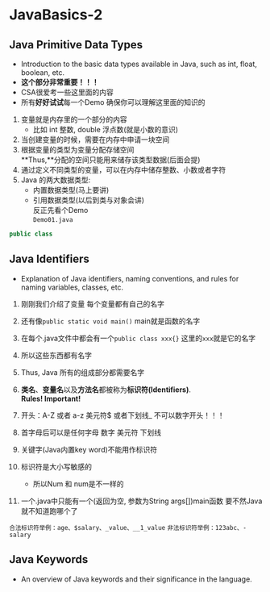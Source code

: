 # JavaBasics-2

## Java Primitive Data Types
- Introduction to the basic data types available in Java, such as int, float, boolean, etc.
- **这个部分非常重要！！！**
- CSA很爱考一些这里面的内容
- 所有**好好试试**每一个Demo 确保你可以理解这里面的知识的

1. 变量就是内存里的一个部分的内容
     - 比如 int 整数, double 浮点数(就是小数的意识)
2. 当创建变量的时候，需要在内存中申请一块空间
3. 根据变量的类型为变量分配存储空间   
**Thus,**分配的空间只能用来储存该类型数据(后面会提)
4. 通过定义不同类型的变量，可以在内存中储存整数、小数或者字符
5. Java 的两大数据类型:
	- 内置数据类型(马上要讲)
	- 引用数据类型(以后到类与对象会讲)  
反正先看个Demo   
`Demo01.java`
```java
public class 
```


## Java Identifiers
- Explanation of Java identifiers, naming conventions, and rules for naming variables, classes, etc.
1. 刚刚我们介绍了变量 每个变量都有自己的名字
2. 还有像`public static void main()` main就是函数的名字
3. 在每个.java文件中都会有一个`public class xxx{}`
    这里的`xxx`就是它的名字
4. 所以这些东西都有名字
5. Thus, Java 所有的组成部分都需要名字
6. **类名**、**变量名**以及**方法名**都被称为**标识符(Identifiers)**.  
**Rules! Important!**
1. 开头：A-Z 或者 a-z 美元符$ 或者下划线_
      不可以数字开头！！！
2. 首字母后可以是任何字母 数字 美元符 下划线

1. 关键字(Java内置key word)不能用作标识符
2. 标识符是大小写敏感的
     - 所以Num 和 num是不一样的
3. 一个.java中只能有一个(返回为空, 参数为String args[])main函数
    要不然Java就不知道跑哪个了
   
`合法标识符举例：age、$salary、_value、__1_value`
`非法标识符举例：123abc、-salary`


## Java Keywords
- An overview of Java keywords and their significance in the language.
